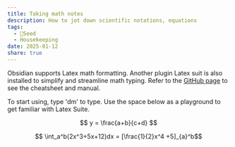 ```yaml
---
title: Taking math notes
description: How to jot down scientific notations, equations
tags:
  - 🌱Seed
  - Housekeeping
date: 2025-01-12
share: true
---
```

Obsidian supports Latex math formatting. Another plugin Latex suit is also installed to simplify and streamline math typing. Refer to the [GitHub page](https://github.com/artisticat1/obsidian-latex-suite?tab=readme-ov-file) to see the cheatsheet and manual. 

To start using, type 'dm' to type. Use the space below as a playground to get familiar with Latex Suite.

$$
y = \frac{a+b}{c+d}
$$

$$
\int_a^b(2x^3+5x+12)dx = [\frac{1}{2}x^4
+5]_{a}^b$$
